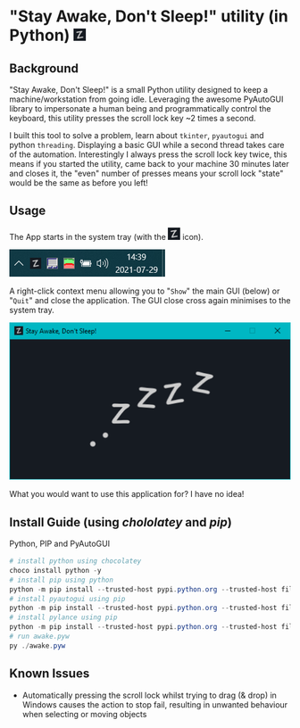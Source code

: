 # "Stay Awake, Don't Sleep!" utility (in Python) ![](icon/22.png)

## Background
"Stay Awake, Don't Sleep!" is a small Python utility designed to keep a machine/workstation from going idle. Leveraging the awesome PyAutoGUI library to impersonate a human being and programmatically control the keyboard, this utility presses the scroll lock key ~2 times a second.

I built this tool to solve a problem, learn about ```tkinter```, ```pyautogui``` and python ```threading```. Displaying a basic GUI while a second thread takes care of the automation. Interestingly I always press the scroll lock key twice, this means if you started the utility, came back to your machine 30 minutes later and closes it, the "even" number of presses means your scroll lock "state" would be the same as before you left!

## Usage
The App starts in the system tray (with the ![Z](icon/22.png) icon).

![Running in the Windows 10 System Tray](.screenshot/in-the-tray.png)

A right-click context menu allowing you to "```Show```" the main GUI  (below) or "```Quit```" and close the application. The GUI close cross again minimises to the system tray.

![Running awake.pyw on Windows 10](.screenshot/stay-awake-dont-sleep.png)

What you would want to use this application for? I have no idea!

## Install Guide (using _chololatey_ and _pip_)
Python, PIP and PyAutoGUI
```powershell
# install python using chocolatey
choco install python -y
# install pip using python
python -m pip install --trusted-host pypi.python.org --trusted-host files.pythonhosted.org --trusted-host pypi.org --upgrade pip
# install pyautogui using pip
python -m pip install --trusted-host pypi.python.org --trusted-host files.pythonhosted.org --trusted-host pypi.org --upgrade pyautogui
# install pylance using pip
python -m pip install --trusted-host pypi.python.org --trusted-host files.pythonhosted.org --trusted-host pypi.org --upgrade pylance
# run awake.pyw
py ./awake.pyw
```

## Known Issues
- Automatically pressing the scroll lock whilst trying to drag (& drop) in Windows causes the action to stop fail, resulting in unwanted behaviour when selecting or moving objects

